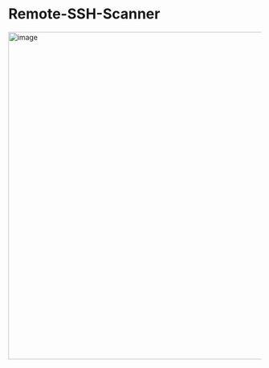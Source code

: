 # Remote-SSH-Scanner
<img width="652" alt="image" src="https://user-images.githubusercontent.com/103994128/208308126-fad3d45b-901c-4900-b07c-a39b9d5fc356.png">

